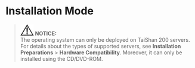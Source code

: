 # Installation Mode<a name="EN-US_TOPIC_0214071123"></a>

>![](public_sys-resources/icon-notice.gif) **NOTICE:**   
>The operating system can only be deployed on TaiShan 200 servers. For details about the types of supported servers, see  **Installation Preparations**  \>  **Hardware Compatibility**. Moreover, it can only be installed using the CD/DVD-ROM.  
 


